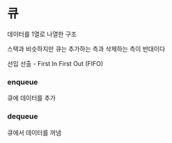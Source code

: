 # 큐

데이터를 1열로 나열한 구조

스택과 비슷하지만 큐는 추가하는 측과 삭제하는 측이 반대이다

선입 선출 - First In First Out (FIFO)

### enqueue

큐에 데이터를 추가

### dequeue

큐에서 데이터를 꺼냄